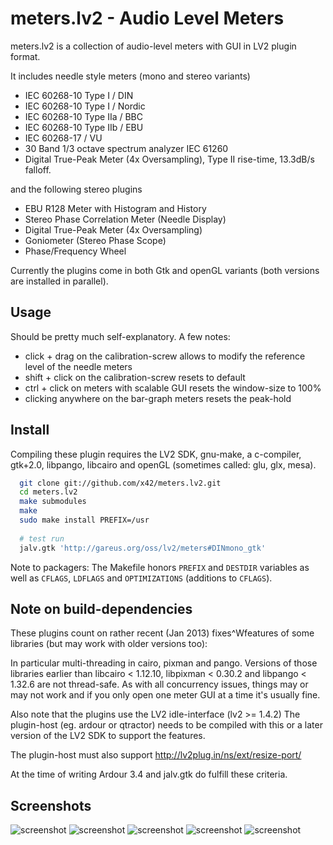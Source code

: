 meters.lv2 - Audio Level Meters
===============================

meters.lv2 is a collection of audio-level meters with GUI in LV2 plugin format.

It includes needle style meters (mono and stereo variants)

*   IEC 60268-10 Type I / DIN
*   IEC 60268-10 Type I / Nordic
*   IEC 60268-10 Type IIa / BBC
*   IEC 60268-10 Type IIb / EBU
*   IEC 60268-17 / VU
*   30 Band 1/3 octave spectrum analyzer IEC 61260
*   Digital True-Peak Meter (4x Oversampling), Type II rise-time, 13.3dB/s falloff.

and the following stereo plugins

*   EBU R128 Meter with Histogram and History
*   Stereo Phase Correlation Meter (Needle Display)
*   Digital True-Peak Meter (4x Oversampling)
*   Goniometer (Stereo Phase Scope)
*   Phase/Frequency Wheel

Currently the plugins come in both Gtk and openGL variants (both
versions are installed in parallel).


Usage
-----

Should be pretty much self-explanatory. A few notes:

* click + drag on the calibration-screw allows to modify the reference
	level of the needle meters
* shift + click on the calibration-screw resets to default
* ctrl + click on meters with scalable GUI resets the window-size to 100%
* clicking anywhere on the bar-graph meters resets the peak-hold

Install
-------

Compiling these plugin requires the LV2 SDK, gnu-make, a c-compiler,
gtk+2.0, libpango, libcairo and openGL (sometimes called: glu, glx, mesa).

```bash
  git clone git://github.com/x42/meters.lv2.git
  cd meters.lv2
  make submodules
  make
  sudo make install PREFIX=/usr
  
  # test run
  jalv.gtk 'http://gareus.org/oss/lv2/meters#DINmono_gtk'
```

Note to packagers: The Makefile honors `PREFIX` and `DESTDIR` variables as well
as `CFLAGS`, `LDFLAGS` and `OPTIMIZATIONS` (additions to `CFLAGS`).


Note on build-dependencies
--------------------------

These plugins count on rather recent (Jan 2013) fixes^Wfeatures of
some libraries (but may work with older versions too):

In particular multi-threading in cairo, pixman and pango.
Versions of those libraries earlier than libcairo < 1.12.10,
libpixman < 0.30.2 and libpango < 1.32.6 are not thread-safe.
As with all concurrency issues, things may or may not work and
if you only open one meter GUI at a time it's usually fine.

Also note that the plugins use the LV2 idle-interface (lv2 >= 1.4.2)
The plugin-host (eg. ardour or qtractor) needs to be compiled with
this or a later version of the LV2 SDK to support the features.

The plugin-host must also support http://lv2plug.in/ns/ext/resize-port/

At the time of writing Ardour 3.4 and jalv.gtk do fulfill these criteria.


Screenshots
-----------

![screenshot](https://raw.github.com/x42/meters.lv2/master/doc/LV2ebur128.png "EBU R128 Meter GUI")
![screenshot](https://raw.github.com/x42/meters.lv2/master/doc/LV2meters.png "Various Needle Meters in Ardour")
![screenshot](https://raw.github.com/x42/meters.lv2/master/doc/spectr_and_goni.png "Spectum Analyzer and Stereo Phase Scope")
![screenshot](https://raw.github.com/x42/meters.lv2/master/doc/phasewheel.png "Phase/Frequency Wheel")
![screenshot](https://raw.github.com/x42/meters.lv2/master/doc/dr14meter.png "DR14 Dynamic Range Meter (Pleasurize Music Foundation)")

